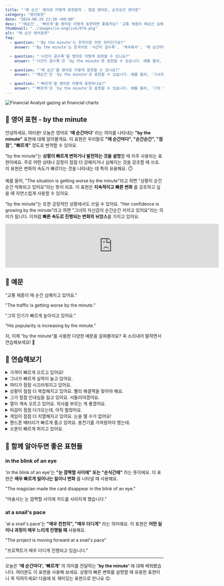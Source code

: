 ```yaml
---
title: "'매 순간' 영어로 어떻게 표현할까 - 점점 영어로, 순간순간 영어로"
category: "영어표현"
date: "2024-08-29 23:30 +09:00"
desc: "'매순간', '빠르게'를 영어로 어떻게 표현하면 좋을까요? '교통 체증이 매순간 심해지고 있어요', '그의 인기가 점점  높아지고 있어요' 등을 영어로 표현하는 법을 배워봅시다. 다양한 예문을 통해서 연습하고 본인의 표현으로 만들어 보세요."
thumbnail: "../images/in-english/074.png"
alt: "매 순간 영어표현"
faq:
  - question: "'By the minute'는 한국어로 어떤 의미인가요?"
    answer: "'By the minute'는 한국어로 '시간이 갈수록', '계속해서', '매 순간마다', '시간이 지날수록' 등으로 번역될 수 있습니다. 상황이 빠르게 변하거나 발전하는 것을 설명할 때 사용합니다."

  - question: "'시간이 갈수록'을 영어로 어떻게 표현할 수 있나요?"
    answer: "'시간이 갈수록'은 'by the minute'로 표현할 수 있습니다. 예를 들어, '상황이 시간이 갈수록 악화되고 있어요'는 'The situation is getting worse by the minute'로 말할 수 있습니다."

  - question: "'매 순간'를 영어로 어떻게 표현할 수 있나요?"
    answer: "'매순간'은 'by the minute'로 표현할 수 있습니다. 예를 들어, '그녀의 자신감이 매 순간 커지고 있어요'는 'Her confidence is growing by the minute'로 말할 수 있습니다."

  - question: "'빠르게'을 영어로 어떻게 표현하나요?"
    answer: "'빠르게'은 'by the minute'로 표현할 수 있습니다. 예를 들어, '그의 인기가 빠르게 높아지고 있어요'는 'His popularity is increasing by the minute'로 말할 수 있습니다."
---
```


![Financial Analyst gazing at financial charts](../images/in-english/074-1.avif)

## 🌟 영어 표현 - by the minute

안녕하세요, 여러분! 오늘은 영어로 **'매 순간마다'** 라는 의미를 나타내는 **"by the minute"** 표현에 대해 알아볼게요. 이 표현은 우리말로 **"매 순간마다", "순간순간", "점점", "빠르게"** 정도로 번역할 수 있어요.

"by the minute"는 **상황이 빠르게 변하거나 발전하는 것을 설명**할 때 자주 사용되는 표현이에요. 주로 어떤 상태나 감정이 점점 더 강해지거나 심해지는 것을 강조할 때 쓰죠. 이 표현은 변화의 속도가 빠르다는 것을 나타내는 데 특히 유용해요. ⏱️

예를 들어, "The situation is getting worse by the minute"라고 하면 "상황이 순간순간 악화되고 있어요"라는 뜻이 되죠. 이 표현은 **지속적이고 빠른 변화** 를 강조하고 싶을 때 자연스럽게 사용할 수 있어요.

"by the minute"는 또한 긍정적인 상황에서도 쓰일 수 있어요. "Her confidence is growing by the minute"라고 하면 "그녀의 자신감이 순간순간 커지고 있어요"라는 의미가 됩니다. 이처럼 **빠른 속도로 진행되는 변화의 뉘앙스**를 가지고 있어요.

<iframe src="https://ads-partners.coupang.com/widgets.html?id=819055&template=carousel&trackingCode=AF7855282&subId=&width=680&height=140&tsource=" width="680" height="140" frameborder="0" scrolling="no" referrerpolicy="unsafe-url" browsingtopics></iframe>

## 📖 예문

"교통 체증이 매 순간 심해지고 있어요."

"The traffic is getting worse by the minute."

"그의 인기가 빠르게 높아지고 있어요."

"His popularity is increasing by the minute."

자, 이제 "by the minute"를 사용한 다양한 예문을 살펴볼까요? 꼭 소리내어 말하면서 연습해보세요! 🚀

## 💬 연습해보기

<details>
<summary>가격이 빠르게 오르고 있어요!</summary>
<span>These prices are going up by the minute!</span>
</details>

<details>
<summary>그녀가 빠르게 실력이 늘고 있어요.</summary>
<span>She's improving by the minute.</span>
</details>

<details>
<summary>파티가 점점 시끄러워지고 있어요.</summary>
<span>The party's getting louder by the minute.</span>
</details>

<details>
<summary>상황이 점점 더 복잡해지고 있어요. 빨리 해결책을 찾아야 해요.</summary>
<span>This situation is getting more complicated by the minute. We need to find a solution fast.</span>
</details>

<details>
<summary>그가 점점 인내심을 잃고 있어요. 서둘러야겠어요.</summary>
<span>He's losing patience by the minute. We'd better hurry up.</span>
</details>

<details>
<summary>열이 계속 오르고 있어요. 의사를 부르는 게 좋겠어요.</summary>
<span>His fever's rising by the minute. I think we should call the doctor.</span>
</details>

<details>
<summary>마감이 점점 다가오는데, 아직 멀었어요.</summary>
<span>The deadline's approaching by the minute, and I'm nowhere near finished.</span>
</details>

<details>
<summary>게임이 점점 더 치열해지고 있어요. 눈을 뗄 수가 없어요!</summary>
<span>This game is getting more intense by the minute. I can't look away!</span>
</details>

<details>
<summary>핸드폰 배터리가 빠르게 줄고 있어요. 충전기를 가져왔어야 했는데.</summary>
<span>My phone battery is draining by the minute. I should've brought my charger.</span>
</details>

<details>
<summary>소문이 빠르게 퍼지고 있어요.</summary>
<span>The rumors are spreading by the minute.</span>
</details>

## 🤝 함께 알아두면 좋은 표현들

### in the blink of an eye

'in the blink of an eye'는 **"눈 깜짝할 사이에" 또는 "순식간에"** 라는 뜻이에요. 이 표현은 **매우 빠르게 일어나는 일이나 변화** 를 나타낼 때 사용해요.

"The magician made the card disappear in the blink of an eye."

"마술사는 눈 깜짝할 사이에 카드를 사라지게 했습니다."

### at a snail's pace

'at a snail's pace'는 **"매우 천천히", "매우 더디게"** 라는 의미예요. 이 표현은 **어떤 일이나 과정이 매우 느리게 진행될 때** 사용해요.

"The project is moving forward at a snail's pace"

"프로젝트가 매우 더디게 진행되고 있습니다."

---

오늘은 **'매 순간마다', '빠르게'** 의 의미를 전달하는 **'by the minute'** 에 대해 배워봤습니다. 여러분도 이 표현을 사용해 보세요. 상황의 빠른 변화를 설명할 때 유용한 표현이니 꼭 익혀두세요! 다음에 또 재미있는 표현으로 만나요 😊.
